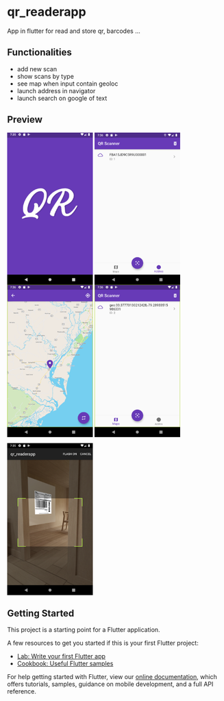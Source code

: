 # qr_readerapp

App in flutter for read and store qr, barcodes ...

## Functionalities

- add new scan
- show scans by type
- see map when input contain geoloc
- launch address in navigator 
- launch search on google of text

## Preview
<img src="https://raw.githubusercontent.com/yaderson/qr_readerAPP/master/assets/preview/splash.png" width="200" align=center /> <img src="https://raw.githubusercontent.com/yaderson/qr_readerAPP/master/assets/preview/addres.png" width="200" align=center /> <img src="https://raw.githubusercontent.com/yaderson/qr_readerAPP/master/assets/preview/map.png" width="200" align=center /> <img src="https://raw.githubusercontent.com/yaderson/qr_readerAPP/master/assets/preview/maps_geo.png" width="200" align=center /> 

<img src="https://raw.githubusercontent.com/yaderson/qr_readerAPP/master/assets/preview/qr_camera.png" width="200" align=center />






## Getting Started

This project is a starting point for a Flutter application.

A few resources to get you started if this is your first Flutter project:

- [Lab: Write your first Flutter app](https://flutter.dev/docs/get-started/codelab)
- [Cookbook: Useful Flutter samples](https://flutter.dev/docs/cookbook)

For help getting started with Flutter, view our
[online documentation](https://flutter.dev/docs), which offers tutorials,
samples, guidance on mobile development, and a full API reference.
